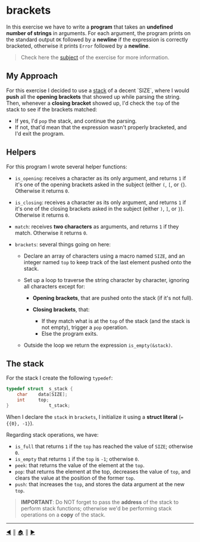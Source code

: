 # brackets
In this exercise we have to write a **program** that takes an **undefined number of strings** in arguments. For each argument, the program prints on the standard output `OK` followed by a **newline** if the expression is correctly bracketed, otherwise it prints `Error` followed by a **newline**.

> Check here the [subject](https://github.com/lifeBalance/c_exam/blob/main/05/brackets/subject.en.txt) of the exercise for more information.

## My Approach
For this exercise I decided to use a [stack](https://en.wikipedia.org/wiki/Stack_(abstract_data_type)) of a decent `SIZE`, where I would **push** all the **opening brackets** that showed up while parsing the string. Then, whenever a **closing bracket** showed up, I'd check the `top` of the stack to see if the brackets matched:

* If yes, I'd `pop` the stack, and continue the parsing.
* If not, that'd mean that the expression wasn't properly bracketed, and I'd exit the program.

## Helpers
For this program I wrote several helper functions:

* `is_opening`: receives a character as its only argument, and returns `1` if it's one of the opening brackets asked in the subject (either `(`, `[`, or `{`). Otherwise it returns `0`.

* `is_closing`: receives a character as its only argument, and returns `1` if it's one of the closing brackets asked in the subject (either `)`, `]`, or `}`). Otherwise it returns `0`.

* `match`: receives **two characters** as arguments, and returns `1` if they match. Otherwise it returns `0`.

* `brackets`: several things going on here:

    * Declare an array of characters using a macro named `SIZE`, and an integer named `top` to keep track of the last element pushed onto the stack.
    * Set up a loop to traverse the string character by character, ignoring all characters except for:

        * **Opening brackets**, that are pushed onto the stack (if it's not full).
        * **Closing brackets**, that:
        
            * If they match what is at the `top` of the stack (and the stack is not empty), trigger a `pop` operation.
            * Else the program exits.

    * Outside the loop we return the expression `is_empty(&stack)`.

## The stack
For the stack I create the following `typedef`:
```c
typedef struct	s_stack {
	char	data[SIZE];
	int		top;
}				t_stack;
```

When I declare the `stack` in `brackets`, I initialize it using a **struct literal** (`= {{0}, -1}`).

Regarding stack operations, we have:

* `is_full` that returns `1` if the `top` has reached the value of `SIZE`; otherwise `0`. 
* `is_empty` that returns `1` if the `top` is `-1`; otherwise `0`.
* `peek`: that returns the value of the element at the `top`.
* `pop`: that returns the element at the top, decreases the value of `top`, and clears the value at the position of the former `top`.
* `push`: that increases the `top`, and stores the data argument at the new `top`.

> **IMPORTANT**: Do NOT forget to pass the **address** of the stack to perform stack functions; otherwise we'd be performing stack operations on a **copy** of the stack.

---
[:arrow_backward:][back] ║ [:house:][home] ║ [:arrow_forward:][next]

<!-- navigation -->
[home]: ../../README.md
[back]: ../index.md
[next]: ./options.md